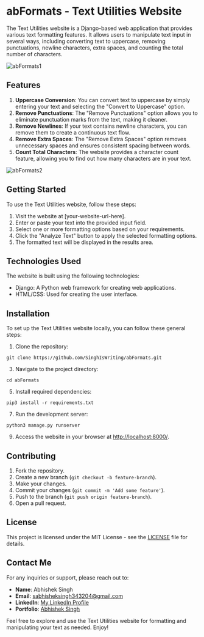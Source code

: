 # abFormats - Text Utilities Website

The Text Utilities website is a Django-based web application that provides various text formatting features. It allows users to manipulate text input in several ways, including converting text to uppercase, removing punctuations, newline characters, extra spaces, and counting the total number of characters.

![abFormats1](https://github.com/user-attachments/assets/e1844e56-c95c-45d0-b917-782a8a94996d)



## Features

1. **Uppercase Conversion**: You can convert text to uppercase by simply entering your text and selecting the "Convert to Uppercase" option.
2. **Remove Punctuations**: The "Remove Punctuations" option allows you to eliminate punctuation marks from the text, making it cleaner.
3. **Remove Newlines**: If your text contains newline characters, you can remove them to create a continuous text flow.
4. **Remove Extra Spaces**: The "Remove Extra Spaces" option removes unnecessary spaces and ensures consistent spacing between words.
5. **Count Total Characters**: The website provides a character count feature, allowing you to find out how many characters are in your text.

![abFormats2](https://github.com/user-attachments/assets/2ef25f34-2df3-4bb6-9268-f8e01fcb15cc)


## Getting Started

To use the Text Utilities website, follow these steps:

1. Visit the website at [your-website-url-here].
2. Enter or paste your text into the provided input field.
3. Select one or more formatting options based on your requirements.
4. Click the "Analyze Text" button to apply the selected formatting options.
5. The formatted text will be displayed in the results area.

## Technologies Used

The website is built using the following technologies:

- Django: A Python web framework for creating web applications.
- HTML/CSS: Used for creating the user interface.

## Installation

To set up the Text Utilities website locally, you can follow these general steps:

1. Clone the repository:
```
git clone https://github.com/SinghIsWriting/abFormats.git
```
3. Navigate to the project directory:
```
cd abFormats
```
5. Install required dependencies:
```
pip3 install -r requirements.txt
```
7. Run the development server:
```
python3 manage.py runserver
```
9. Access the website in your browser at [http://localhost:8000/](http://localhost:8000/).

## Contributing

1. Fork the repository.
2. Create a new branch (`git checkout -b feature-branch`).
3. Make your changes.
4. Commit your changes (`git commit -m 'Add some feature'`).
5. Push to the branch (`git push origin feature-branch`).
6. Open a pull request.

## License

This project is licensed under the MIT License - see the [LICENSE](LICENSE) file for details.

## **Contact Me**

For any inquiries or support, please reach out to:
- **Name**: Abhishek Singh
- **Email**: sabhisheksingh343204@gmail.com
- **LinkedIn**: [My LinkedIn Profile](https://www.linkedin.com/in/abhishek-singh-bba2662a9)
- **Portfolio**: [Abhishek Singh](https://portfolio-abhishek-singh-nine.vercel.app/)

Feel free to explore and use the Text Utilities website for formatting and manipulating your text as needed. Enjoy!

